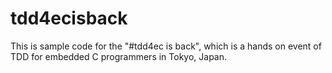tdd4ecisback
============

This is sample code for the "#tdd4ec is back", which is a hands on event of TDD for embedded C programmers in Tokyo, Japan.
